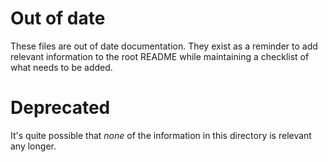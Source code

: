 # Out of date

These files are out of date documentation. They exist as a reminder to add relevant information
to the root README while maintaining a checklist of what needs to be added.

# Deprecated

It's quite possible that _none_ of the information in this directory is relevant any longer.
